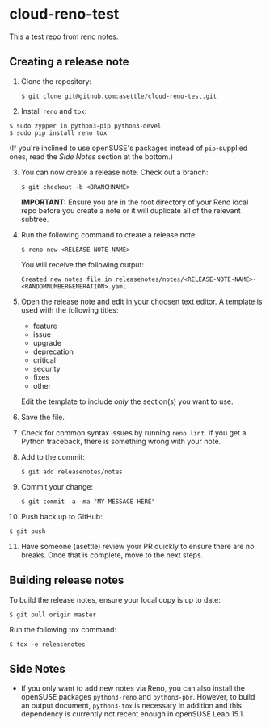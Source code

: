 # cloud-reno-test

This a test repo from reno notes.

## Creating a release note

1. Clone the repository:

   `$ git clone git@github.com:asettle/cloud-reno-test.git`

2. Install `reno` and `tox`:

  ```
  $ sudo zypper in python3-pip python3-devel
  $ sudo pip install reno tox
  ```

  (If you're inclined to use openSUSE's packages instead of `pip`-supplied ones,
  read the *Side Notes* section at the bottom.)

3. You can now create a release note. Check out a branch:

   `$ git checkout -b <BRANCHNAME>`

   **IMPORTANT:** Ensure you are in the root directory of your Reno local repo
   before you create a note or it will duplicate all of the relevant subtree.

4. Run the following command to create a release note:

   `$ reno new <RELEASE-NOTE-NAME>`

   You will receive the following output:

   `Created new notes file in releasenotes/notes/<RELEASE-NOTE-NAME>-<RANDOMNUMBERGENERATION>.yaml`

5. Open the release note and edit in your choosen text editor. A template is used with the following titles:

   - feature
   - issue
   - upgrade
   - deprecation
   - critical
   - security
   - fixes
   - other

   Edit the template to include *only* the section(s) you want to use.

6. Save the file.

7. Check for common syntax issues by running `reno lint`. If you get a Python
   traceback, there is something wrong with your note.

8. Add to the commit:

   `$ git add releasenotes/notes`

9. Commit your change:

    `$ git commit -a -ma "MY MESSAGE HERE"`

10. Push back up to GitHub:

   `$ git push`

11. Have someone (asettle) review your PR quickly to ensure there are no breaks.
    Once that is complete, move to the next steps.

## Building release notes

To build the release notes, ensure your local copy is up to date:

`$ git pull origin master`

Run the following tox command:

`$ tox -e releasenotes`


## Side Notes

* If you only want to add new notes via Reno, you can also install the
  openSUSE packages `python3-reno` and `python3-pbr`. However, to build
  an output document, `python3-tox` is necessary in addition and this dependency
  is currently not recent enough in openSUSE Leap 15.1.
